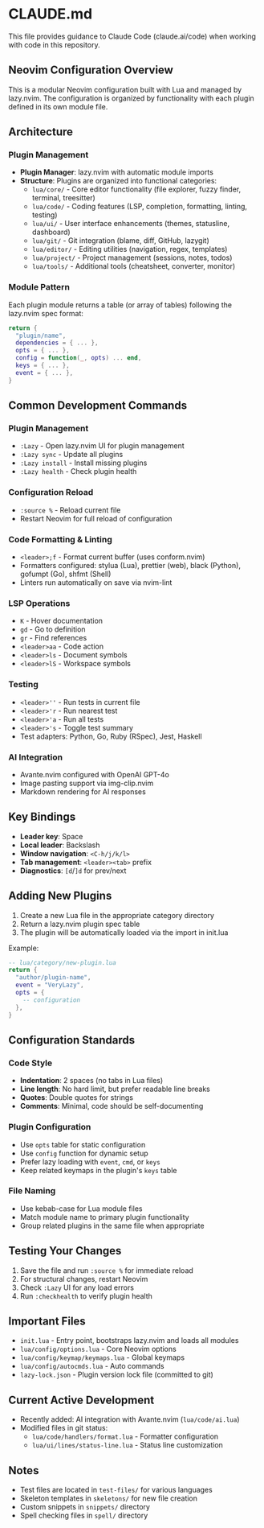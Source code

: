 # CLAUDE.md

This file provides guidance to Claude Code (claude.ai/code) when working with code in this repository.

## Neovim Configuration Overview

This is a modular Neovim configuration built with Lua and managed by lazy.nvim. The configuration is organized by functionality with each plugin defined in its own module file.

## Architecture

### Plugin Management
- **Plugin Manager**: lazy.nvim with automatic module imports
- **Structure**: Plugins are organized into functional categories:
  - `lua/core/` - Core editor functionality (file explorer, fuzzy finder, terminal, treesitter)
  - `lua/code/` - Coding features (LSP, completion, formatting, linting, testing)
  - `lua/ui/` - User interface enhancements (themes, statusline, dashboard)
  - `lua/git/` - Git integration (blame, diff, GitHub, lazygit)
  - `lua/editor/` - Editing utilities (navigation, regex, templates)
  - `lua/project/` - Project management (sessions, notes, todos)
  - `lua/tools/` - Additional tools (cheatsheet, converter, monitor)

### Module Pattern
Each plugin module returns a table (or array of tables) following the lazy.nvim spec format:
```lua
return {
  "plugin/name",
  dependencies = { ... },
  opts = { ... },
  config = function(_, opts) ... end,
  keys = { ... },
  event = { ... },
}
```

## Common Development Commands

### Plugin Management
- `:Lazy` - Open lazy.nvim UI for plugin management
- `:Lazy sync` - Update all plugins
- `:Lazy install` - Install missing plugins
- `:Lazy health` - Check plugin health

### Configuration Reload
- `:source %` - Reload current file
- Restart Neovim for full reload of configuration

### Code Formatting & Linting
- `<leader>;f` - Format current buffer (uses conform.nvim)
- Formatters configured: stylua (Lua), prettier (web), black (Python), gofumpt (Go), shfmt (Shell)
- Linters run automatically on save via nvim-lint

### LSP Operations
- `K` - Hover documentation
- `gd` - Go to definition
- `gr` - Find references
- `<leader>aa` - Code action
- `<leader>ls` - Document symbols
- `<leader>lS` - Workspace symbols

### Testing
- `<leader>''` - Run tests in current file
- `<leader>'r` - Run nearest test
- `<leader>'a` - Run all tests
- `<leader>'s` - Toggle test summary
- Test adapters: Python, Go, Ruby (RSpec), Jest, Haskell

### AI Integration
- Avante.nvim configured with OpenAI GPT-4o
- Image pasting support via img-clip.nvim
- Markdown rendering for AI responses

## Key Bindings

- **Leader key**: Space
- **Local leader**: Backslash
- **Window navigation**: `<C-h/j/k/l>`
- **Tab management**: `<leader><tab>` prefix
- **Diagnostics**: `[d`/`]d` for prev/next

## Adding New Plugins

1. Create a new Lua file in the appropriate category directory
2. Return a lazy.nvim plugin spec table
3. The plugin will be automatically loaded via the import in init.lua

Example:
```lua
-- lua/category/new-plugin.lua
return {
  "author/plugin-name",
  event = "VeryLazy",
  opts = {
    -- configuration
  },
}
```

## Configuration Standards

### Code Style
- **Indentation**: 2 spaces (no tabs in Lua files)
- **Line length**: No hard limit, but prefer readable line breaks
- **Quotes**: Double quotes for strings
- **Comments**: Minimal, code should be self-documenting

### Plugin Configuration
- Use `opts` table for static configuration
- Use `config` function for dynamic setup
- Prefer lazy loading with `event`, `cmd`, or `keys`
- Keep related keymaps in the plugin's `keys` table

### File Naming
- Use kebab-case for Lua module files
- Match module name to primary plugin functionality
- Group related plugins in the same file when appropriate

## Testing Your Changes

1. Save the file and run `:source %` for immediate reload
2. For structural changes, restart Neovim
3. Check `:Lazy` UI for any load errors
4. Run `:checkhealth` to verify plugin health

## Important Files

- `init.lua` - Entry point, bootstraps lazy.nvim and loads all modules
- `lua/config/options.lua` - Core Neovim options
- `lua/config/keymap/keymaps.lua` - Global keymaps
- `lua/config/autocmds.lua` - Auto commands
- `lazy-lock.json` - Plugin version lock file (committed to git)

## Current Active Development

- Recently added: AI integration with Avante.nvim (`lua/code/ai.lua`)
- Modified files in git status:
  - `lua/code/handlers/format.lua` - Formatter configuration
  - `lua/ui/lines/status-line.lua` - Status line customization

## Notes

- Test files are located in `test-files/` for various languages
- Skeleton templates in `skeletons/` for new file creation
- Custom snippets in `snippets/` directory
- Spell checking files in `spell/` directory
